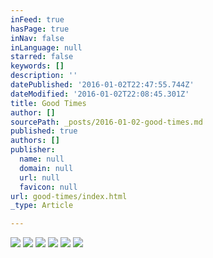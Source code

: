 ```yaml
---
inFeed: true
hasPage: true
inNav: false
inLanguage: null
starred: false
keywords: []
description: ''
datePublished: '2016-01-02T22:47:55.744Z'
dateModified: '2016-01-02T22:08:45.301Z'
title: Good Times
author: []
sourcePath: _posts/2016-01-02-good-times.md
published: true
authors: []
publisher:
  name: null
  domain: null
  url: null
  favicon: null
url: good-times/index.html
_type: Article

---
```

![](https://s3-us-west-2.amazonaws.com/the-grid-img/p/37f00ef83093e9ba35d0c06a5979c3efbdef937d.jpg)
![](https://s3-us-west-2.amazonaws.com/the-grid-img/p/47c16485365b7aaa4f4b4a89f52db94f2e4b7861.jpg)
![](https://the-grid-user-content.s3-us-west-2.amazonaws.com/88ca6161-c5a8-4e29-8533-72c6db4ce8f7.jpg)
![](https://the-grid-user-content.s3-us-west-2.amazonaws.com/b6476441-e0d0-4c9f-8b5e-5add9273e16e.jpg)
![](https://the-grid-user-content.s3-us-west-2.amazonaws.com/5c88fb70-e2c5-4cf1-a47e-7a67b27a372a.jpg)
![](https://the-grid-user-content.s3-us-west-2.amazonaws.com/ba70885f-d2c6-4db1-a400-980ae59750ba.jpg)